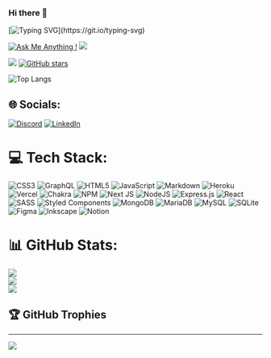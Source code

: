 ### Hi there 👋

[![Typing SVG](https://readme-typing-svg.demolab.com?font=Fira+Code&duration=3000&pause=1000&center=false&width=435&lines=Welcome+to+my+Github+profile+!;I'm+front+end+developer.;Have+a+nice+day+!)](https://git.io/typing-svg)

<!--
**FredBros/FredBros** is a ✨ _special_ ✨ repository because its `README.md` (this file) appears on your GitHub profile.

https://github.com/rzashakeri/beautify-github-profile

Here are some ideas to get you started:

- 🔭 I’m currently working on ...
- 🌱 I’m currently learning ...
- 👯 I’m looking to collaborate on ...
- 🤔 I’m looking for help with ...
- 💬 Ask me about ...
- 📫 How to reach me: ...
- 😄 Pronouns: ...
- ⚡ Fun fact: ...
-->

[![Ask Me Anything !](https://img.shields.io/badge/Ask%20me-anything-1abc9c.svg?style=for-the-badge)](https://www.fredbrowww.com/contact)
![](https://komarev.com/ghpvc/?username=FredBros&style=for-the-badge&color=orange)


![](https://api.visitorbadge.io/api/VisitorHit?user=FredBros&repo=github-visitors-badge&countColor=%237B1E7A)
[![GitHub stars](https://img.shields.io/github/stars/FredBros/FredBros.svg?style=for-the-badge&label=Star&maxAge=2592000)](https://GitHub.com/FredBros/FredBros/)





![Top Langs](https://github-readme-stats.vercel.app/api/top-langs/?username=FredBros&layout=compact)



<!-- TODO-IST:START -->
<!-- TODO-IST:END -->



<!--START_SECTION:activity-->
<!--END_SECTION:activity-->




## 🌐 Socials:
[![Discord](https://img.shields.io/badge/Discord-%237289DA.svg?logo=discord&logoColor=white)](htttps://discord.gg/https://discord.gg/tTjAfNyJ) [![LinkedIn](https://img.shields.io/badge/LinkedIn-%230077B5.svg?logo=linkedin&logoColor=white)](https://www.linkedin.com/in/fred-brossard-073358206/) 

# 💻 Tech Stack:
![CSS3](https://img.shields.io/badge/css3-%231572B6.svg?style=for-the-badge&logo=css3&logoColor=white) ![GraphQL](https://img.shields.io/badge/-GraphQL-E10098?style=for-the-badge&logo=graphql&logoColor=white) ![HTML5](https://img.shields.io/badge/html5-%23E34F26.svg?style=for-the-badge&logo=html5&logoColor=white) ![JavaScript](https://img.shields.io/badge/javascript-%23323330.svg?style=for-the-badge&logo=javascript&logoColor=%23F7DF1E) ![Markdown](https://img.shields.io/badge/markdown-%23000000.svg?style=for-the-badge&logo=markdown&logoColor=white) ![Heroku](https://img.shields.io/badge/heroku-%23430098.svg?style=for-the-badge&logo=heroku&logoColor=white) ![Vercel](https://img.shields.io/badge/vercel-%23000000.svg?style=for-the-badge&logo=vercel&logoColor=white) ![Chakra](https://img.shields.io/badge/chakra-%234ED1C5.svg?style=for-the-badge&logo=chakraui&logoColor=white) ![NPM](https://img.shields.io/badge/NPM-%23000000.svg?style=for-the-badge&logo=npm&logoColor=white) ![Next JS](https://img.shields.io/badge/Next-black?style=for-the-badge&logo=next.js&logoColor=white) ![NodeJS](https://img.shields.io/badge/node.js-6DA55F?style=for-the-badge&logo=node.js&logoColor=white) ![Express.js](https://img.shields.io/badge/express.js-%23404d59.svg?style=for-the-badge&logo=express&logoColor=%2361DAFB) ![React](https://img.shields.io/badge/react-%2320232a.svg?style=for-the-badge&logo=react&logoColor=%2361DAFB) ![SASS](https://img.shields.io/badge/SASS-hotpink.svg?style=for-the-badge&logo=SASS&logoColor=white) ![Styled Components](https://img.shields.io/badge/styled--components-DB7093?style=for-the-badge&logo=styled-components&logoColor=white) ![MongoDB](https://img.shields.io/badge/MongoDB-%234ea94b.svg?style=for-the-badge&logo=mongodb&logoColor=white) ![MariaDB](https://img.shields.io/badge/MariaDB-003545?style=for-the-badge&logo=mariadb&logoColor=white) ![MySQL](https://img.shields.io/badge/mysql-%2300f.svg?style=for-the-badge&logo=mysql&logoColor=white) ![SQLite](https://img.shields.io/badge/sqlite-%2307405e.svg?style=for-the-badge&logo=sqlite&logoColor=white) 	![Figma](https://img.shields.io/badge/figma-%23F24E1E.svg?style=for-the-badge&logo=figma&logoColor=white) ![Inkscape](https://img.shields.io/badge/Inkscape-e0e0e0?style=for-the-badge&logo=inkscape&logoColor=080A13) ![Notion](https://img.shields.io/badge/Notion-%23000000.svg?style=for-the-badge&logo=notion&logoColor=white)
# 📊 GitHub Stats:
![](https://github-readme-stats.vercel.app/api?username=FredBros&theme=material-palenight&hide_border=false&include_all_commits=false&count_private=false)<br/>
![](https://github-readme-streak-stats.herokuapp.com/?user=FredBros&theme=material-palenight&hide_border=false)<br/>
![](https://github-readme-stats.vercel.app/api/top-langs/?username=FredBros&theme=material-palenight&hide_border=false&include_all_commits=false&count_private=false&layout=compact)

## 🏆 GitHub Trophies


---
[![](https://visitcount.itsvg.in/api?id=FredBros&icon=0&color=3)](https://visitcount.itsvg.in)


